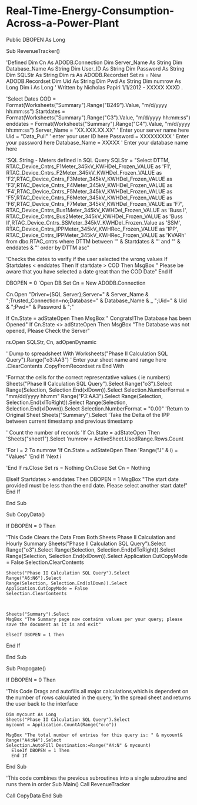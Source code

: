 Real-Time-Energy-Consumption-Across-a-Power-Plant
=================================================

Public DBOPEN As Long

Sub RevenueTracker()

'Defined
Dim Cn As ADODB.Connection
Dim Server_Name As String
Dim Database_Name As String
Dim User_ID As String
Dim Password As String
Dim SQLStr As String
Dim rs As ADODB.Recordset
Set rs = New ADODB.Recordset
Dim Uid As String
Dim Pwd As String
Dim numrow As Long
Dim i As Long
' Written by Nicholas Papiri 1/1/2012 - XXXXX XXXD .

'Select Dates
COD = Format(Worksheets("Summary").Range("B249").Value, "m/d/yyyy hh:mm:ss")
Startdates = Format(Worksheets("Summary").Range("C3").Value, "m/d/yyyy hh:mm:ss")
enddates = Format(Worksheets("Summary").Range("C4").Value, "m/d/yyyy hh:mm:ss")
Server_Name = "XX.XXX.XX.XX" ' Enter your server name here
Uid = "Data_Pull" ' enter your user ID here
Password = XXXXXXXXX ' Enter your password here
Database_Name = XXXXX ' Enter your database name here

'SQL String - Meters defined in SQL Query
SQLStr = "Select DTTM, RTAC_Device_Cntrs_F1Meter_345kV_KWHDel_Frozen_VALUE as 'F1', RTAC_Device_Cntrs_F2Meter_345kV_KWHDel_Frozen_VALUE as 'F2',RTAC_Device_Cntrs_F3Meter_345kV_KWHDel_Frozen_VALUE as 'F3',RTAC_Device_Cntrs_F4Meter_345kV_KWHDel_Frozen_VALUE as 'F4',RTAC_Device_Cntrs_F5Meter_345kV_KWHDel_Frozen_VALUE as 'F5',RTAC_Device_Cntrs_F6Meter_345kV_KWHDel_Frozen_VALUE as 'F6',RTAC_Device_Cntrs_F7Meter_345kV_KWHDel_Frozen_VALUE as 'F7', RTAC_Device_Cntrs_Bus1Meter_345kV_KWHDel_Frozen_VALUE as 'Buss I', RTAC_Device_Cntrs_Bus2Meter_345kV_KWHDel_Frozen_VALUE as 'Buss II',RTAC_Device_Cntrs_SSMeter_345kV_KWHDel_Frozen_Value as 'SSM', RTAC_Device_Cntrs_IPPMeter_345kV_KWHRec_Frozen_VALUE as 'IPP', RTAC_Device_Cntrs_IPPMeter_345kV_KWHRec_Frozen_VALUE as 'KVARh' from dbo.RTAC_cntrs where DTTM between '" & Startdates & "' and '" & enddates & "' order by DTTM asc"


'Checks the dates to verify if the user selected the wrong values
If Startdates < enddates Then
    If startdate > COD Then
        MsgBox " Please be aware that you have selected a date great than the COD Date"
        End If

DBOPEN = 0
'Open DB
Set Cn = New ADODB.Connection

Cn.Open "Driver={SQL Server};Server=" & Server_Name & ";Trusted_Connection=no;Database=" & Database_Name & _
";Uid=" & Uid & ";Pwd=" & Password & ";"


If Cn.State = adStateOpen Then MsgBox " Congrats!The Database has been Opened"
If Cn.State <> adStateOpen Then MsgBox "The Database was not opened, Please Check the Server"

rs.Open SQLStr, Cn, adOpenDynamic


' Dump to spreadsheet
With Worksheets("Phase II Calculation SQL Query").Range("o3:AA3") ' Enter your sheet name and range here
    .ClearContents
    .CopyFromRecordset rs
End With

'Format the cells for the correct representative values ( ie numbers)
Sheets("Phase II Calculation SQL Query").Select
   Range("o3").Select
    Range(Selection, Selection.End(xlDown)).Select
    Selection.NumberFormat = "mm/dd/yyyy hh:mm"
    Range("P3:AA3").Select
    Range(Selection, Selection.End(xlToRight)).Select
    Range(Selection, Selection.End(xlDown)).Select
    Selection.NumberFormat = "0.00"
'Return to Original Sheet
    Sheets("Summary").Select
'Take the Delta of the IPP between current timestamp and previous timestamp

' Count the number of records
'If Cn.State = adStateOpen Then
'Sheets("sheet1").Select
'numrow = ActiveSheet.UsedRange.Rows.Count
 
'For i = 2 To numrow
'If Cn.State = adStateOpen Then
'Range("J" & i) = "Values"
'End If
'Next i
    
'End If
rs.Close
Set rs = Nothing
Cn.Close
Set Cn = Nothing

ElseIf Startdates > enddates Then
DBOPEN = 1
MsgBox "The start date provided must be less than the end date. Please select another start date!"
End If

End Sub

Sub CopyData()

If DBOPEN = 0 Then


        
 'This Code Clears the Data From Both Sheets Phase II Calculation and Hourly Summary
    Sheets("Phase II Calculation SQL Query").Select
    Range("o3").Select
    Range(Selection, Selection.End(xlToRight)).Select
    Range(Selection, Selection.End(xlDown)).Select
    Application.CutCopyMode = False
    Selection.ClearContents
    
    Sheets("Phase II Calculation SQL Query").Select
    Range("A6:N6").Select
    Range(Selection, Selection.End(xlDown)).Select
    Application.CutCopyMode = False
    Selection.ClearContents
    

      
    Sheets("Summary").Select
    MsgBox "The Summary page now contains values per your query; please save the document as it is and exit"
    
    ElseIf DBOPEN = 1 Then
       
End If
    
End Sub

Sub Propogate()


 If DBOPEN = 0 Then

 'This Code Drags and autofills all major calculations,which is dependent on the number of rows calculated in the         query,
 'in the spread sheet and returns the user back to the interface

    Dim mycount As Long
    Sheets("Phase II Calculation SQL Query").Select
    mycount = Application.CountA(Range("o:o"))

    MsgBox "The total number of entries for this query is: " & mycount&
    Range("A4:N4").Select
    Selection.AutoFill Destination:=Range("A4:N" & mycount)
      ElseIf DBOPEN = 1 Then
      End If
      
End Sub

'This code combines the previous subroutines into a single subroutine and runs them in order
Sub Main()
Call RevenueTracker

Call CopyData
End Sub



